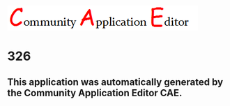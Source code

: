 ![CAE](https://github.com/GHProjectsTest/CAE-Deployment-Temp/blob/master/img/logo.png)  

326
===================


This application was automatically generated by the Community Application Editor CAE.  
---------------
